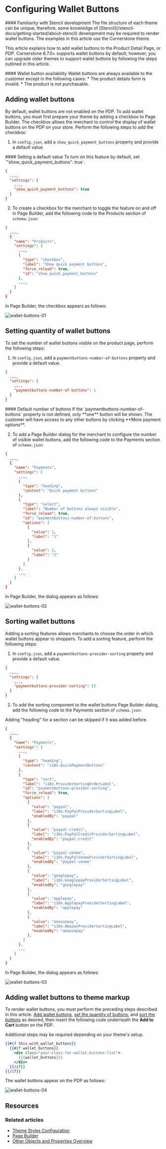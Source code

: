# Configuring Wallet Buttons

<Callout type="info">
 #### Familiarity with Stencil development
 The file structure of each theme can be unique; therefore, some knowledge of [Stencil](/stencil-docs/getting-started/about-stencil) development may be required to render wallet buttons. The examples in this article use the Cornerstone theme.
 </Callout>

This article explains how to add wallet buttons to the Product Detail Page, or _PDP_. Cornerstone 6.7.0+ supports wallet buttons by default; however, you can upgrade older themes to support wallet buttons by following the steps outlined in this article.

<Callout type="info">
 #### Wallet button availability
 Wallet buttons are always available to the customer except in the following cases:
 * The product details form is invalid.
 * The product is not purchasable.
</Callout>

## Adding wallet buttons

By default, wallet buttons are not enabled on the PDP. To add wallet buttons, you must first prepare your theme by adding a checkbox to Page Builder. The checkbox allows the merchant to control the display of wallet buttons on the PDP on your store. Perform the following steps to add the checkbox:

1. In `config.json`, add a `show_quick_payment_buttons` property and provide a default value.

<Callout type="info">
 #### Setting a default value
 To turn on this feature by default, set `"show_quick_payment_buttons": true`.
</Callout>

```json filename="config.json" showLineNumbers copy
{
  ...,
  "settings": {
    ...,
    "show_quick_payment_buttons": true
  }
}
```

2. To create a checkbox for the merchant to toggle the feature on and off in Page Builder, add the following code to the Products section of `schema.json`:

```json filename="schema.json" showLineNumbers copy
{
  ...,
  {
    "name": "Products",
    "settings": [
      ...,
      {
        "type": "checkbox",
        "label": "Show quick payment buttons",
        "force_reload": true,
        "id": "show_quick_payment_buttons"
      },
      ...,
    ]
  }  
}
```

In Page Builder, the checkbox appears as follows:

![wallet-buttons-01](https://storage.googleapis.com/bigcommerce-production-dev-center/images/wallet-buttons-01.png "add-checkbox")

## Setting quantity of wallet buttons

To set the number of wallet buttons visible on the product page, perform the following steps:

1. In `config.json`, add a `paymentbuttons-number-of-buttons` property and provide a default value.

```json filename="config.json, number of buttons default" showLineNumbers copy
{
  ...,
  "settings": {
    ...,
    "paymentbuttons-number-of-buttons": 1
  }
}
```

<Callout type="info">
 #### Default number of buttons
 If the `paymentbuttons-number-of-buttons` property is not defined, only **one** button will be shown. The customer will have access to any other buttons by clicking **More payment options**.
 </Callout>

2. To add a Page Builder dialog for the merchant to configure the number of visible wallet buttons, add the following code to the Payments section of `schema.json`:

```json filename="schema.json" showLineNumbers copy
{
  ...,
  {
    "name": "Payments",
    "settings": [
      ...,
      {
        "type": "heading",
        "content": "Quick payment buttons"
      },
      {
        "type": "select",
        "label": "Number of buttons always visible",
        "force_reload": true,
        "id": "paymentbuttons-number-of-buttons",
        "options": [
          {
            "value": 1,
            "label": "1"
          },
          {
            "value": 2,
            "label": "2"
          }
        ]
      },
      ...
    ]
  }  
}
```

In Page Builder, the dialog appears as follows:

![wallet-buttons-02](https://storage.googleapis.com/bigcommerce-production-dev-center/images/wallet-buttons-02.png "wallet-buttons-quantity")

## Sorting wallet buttons

Adding a sorting features allows merchants to choose the order in which wallet buttons appear to shoppers. To add a sorting feature, perform the following steps:

1. In `config.json`, add a `paymentbuttons-provider-sorting` property and provide a default value.

```json filename="config.json" showLineNumbers copy
{
  ...,
  "settings": {
    ...,
    "paymentbuttons-provider-sorting": []
  }
}
```

2. To add the sorting component to the wallet buttons Page Builder dialog, add the following code to the Payments section of `schema.json`:

<Callout type="info">
Adding "heading" for a section can be skipped if it was added before.
</Callout>

```json filename="schema.json" showLineNumbers copy
{
  ...,
  {
    "name": "Payments",
    "settings": [
      ...,
      {
        "type": "heading",
        "content": "i18n.QuickPaymentButtons"
      },
      {
        "type": "sort",
        "label": "i18n.ProviderSortingOrderLabel",
        "id": "paymentbuttons-provider-sorting",
        "force_reload": true,
        "options": [
          {
            "value": "paypal",
            "label": "i18n.PayPalProviderSortingLabel",
            "enabledBy": "paypal"
          },
          {
            "value": "paypal-credit",
            "label": "i18n.PayPalCreditProviderSortingLabel",
            "enabledBy": "paypal-credit"
          },
          {
            "value": "paypal-venmo",
            "label": "i18n.PayPalVenmoProviderSortingLabel",
            "enabledBy": "paypal-venmo"
          },
          {
            "value": "googlepay",
            "label": "i18n.GooglepayProviderSortingLabel",
            "enabledBy": "googlepay"
          },
          {
            "value": "applepay",
            "label": "i18n.ApplepayProviderSortingLabel",
            "enabledBy": "applepay"
          },
          {
            "value": "amazonpay",
            "label": "i18n.AmazonProviderSortingLabel",
            "enabledBy": "amazonpay"
          },
        ]
      },
      ...
    ]
  }  
}
```

In Page Builder, the dialog appears as follows:

![wallet-buttons-03](https://storage.googleapis.com/bigcommerce-production-dev-center/images/wallet-buttons-03.png "wallet-buttons-sorting")


## Adding wallet buttons to theme markup

To render wallet buttons, you must perform the preceding steps described in this article. [Add wallet buttons](#adding-wallet-buttons), [set the quantity of buttons](#setting-quantity-of-wallet-buttons), and [sort the buttons](#sorting-wallet-buttons) as desired, then insert the following code underneath the **Add to Cart** button on the PDP.

<Callout type="info">
 Additional steps may be required depending on your theme's setup.
  </Callout>

```handlebars filename="add-to-cart.html" showLineNumbers copy
{{#if this.with_wallet_buttons}}
  {{#if wallet_buttons}}
    <div class="your-class-for-wallet-buttons-list">
      {{{wallet_buttons}}}
    </div>
  {{/if}}
{{/if}}
```

The wallet buttons appear on the PDP as follows:

![wallet-buttons-04](https://storage.googleapis.com/bigcommerce-production-dev-center/images/wallet-buttons-04.png "theme-markup")

## Resources

### Related articles

* [Theme Styles Configuration](/stencil-docs/page-builder/theme-styles-configuration)
* [Page Builder](https://support.bigcommerce.com/s/article/Page-Builder?language=en_US)
* [Other Objects and Properties Overview](/stencil-docs/reference-docs/other-objects-and-properties-overview)
